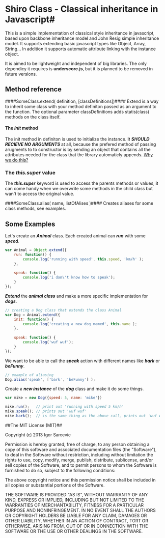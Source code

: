 # Shiro Class - Classical inheritance in Javascript#

This is a simple implementation of classical style inheritance in javascript, based upon backbone inheritance model and John Resig simple inheritance model. It supports extending basic javascript types like Object, Array, String... In addition it supports automatic attribute linking with the instance object.

It is aimed to be lightweight and independent of big libraries. The only dependicy it requires is **underscore.js**, but it is planned to be removed in future versions.

## Method reference ##

####SomeClass.extend( definition, [classDefinitions])####
Extend is a way to inherit some class with your method definiton passed as an argument to the function. 
The optional parameter classDefinitions adds statis(class) methods on the class itself.
    
#### The ***init*** method ####
The init method in definiton is used to initialize the instance. It ***SHOULD RECIEVE NO ARGUMENTS*** at all,
because the prefered method of passing arugments to to constructor is by sending an object that contains all
the attributes needed for the class that the library automaticly appends. [Why we do this?](#)

### The ***this.__super__*** value ###
The ***this.__super__*** keyword is used to access the parents methods or values, it can come handy when we overwrite some methods in the child class but wan't to access the original value.

####SomeClass.alias( name, listOfAlises )####
    Creates aliases for some class methods, see examples.

## Some Examples ##

Let's create an ***Animal*** class. Each created animal can ***run*** with some ***speed***.
```javascript
var Animal = Object.extend({
    run: function() {
        console.log('running with speed', this.speed, 'km/h' );
    },
    
    speak: function() {
        console.log('i don\'t know how to speak');        
    }
});
```

***Extend*** the ***animal class*** and make a more specific implementation for ***dogs***.
```javascript
// creating a Dog class that extends the class Animal
var Dog = Animal.extend({
    init: function() {
        console.log('creating a new dog named', this.name );
    },
    
    speak: function() {
        console.log('wuf wuf');
    }
});
```

We want to be able to call the ***speak*** action with different names like ***bark*** or ***beFunny***. 
```javascript
// example of aliasing
Dog.alias('speak', ['bark', 'beFunny'] );
```

Create a ***new instance*** of the ***dog*** class and make it do some things.
```javascript
var mike = new Dog({speed: 5, name: 'mike'})

mike.run();   // print out 'running with speed 5 km/h'
mike.speak(); // prints out 'wuf wuf'
mike.bark();  // is the same thing as the above call, prints out 'wuf wuf'
```

##The MIT License (MIT)##

Copyright (c) 2013 Igor Sarcevic

Permission is hereby granted, free of charge, to any person obtaining a copy
of this software and associated documentation files (the "Software"), to deal
in the Software without restriction, including without limitation the rights
to use, copy, modify, merge, publish, distribute, sublicense, and/or sell
copies of the Software, and to permit persons to whom the Software is
furnished to do so, subject to the following conditions:

The above copyright notice and this permission notice shall be included in
all copies or substantial portions of the Software.

THE SOFTWARE IS PROVIDED "AS IS", WITHOUT WARRANTY OF ANY KIND, EXPRESS OR
IMPLIED, INCLUDING BUT NOT LIMITED TO THE WARRANTIES OF MERCHANTABILITY,
FITNESS FOR A PARTICULAR PURPOSE AND NONINFRINGEMENT. IN NO EVENT SHALL THE
AUTHORS OR COPYRIGHT HOLDERS BE LIABLE FOR ANY CLAIM, DAMAGES OR OTHER
LIABILITY, WHETHER IN AN ACTION OF CONTRACT, TORT OR OTHERWISE, ARISING FROM,
OUT OF OR IN CONNECTION WITH THE SOFTWARE OR THE USE OR OTHER DEALINGS IN
THE SOFTWARE.
